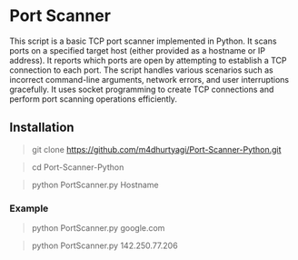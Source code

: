 # Port Scanner

This script is a basic TCP port scanner implemented in Python. It scans ports on a specified target host (either provided as a hostname or IP address). It reports which ports are open by attempting to establish a TCP connection to each port. The script handles various scenarios such as incorrect command-line arguments, network errors, and user interruptions gracefully. It uses socket programming to create TCP connections and perform port scanning operations efficiently.

## Installation

> git clone https://github.com/m4dhurtyagi/Port-Scanner-Python.git

> cd Port-Scanner-Python

> python PortScanner.py Hostname

### Example
> python PortScanner.py google.com

> python PortScanner.py 142.250.77.206
